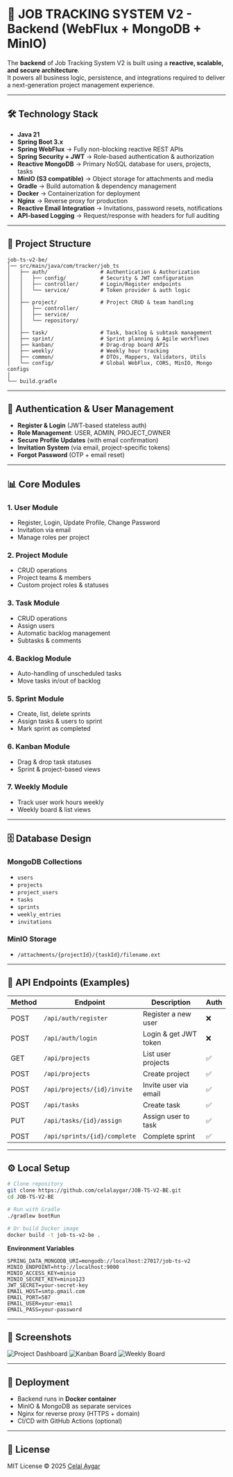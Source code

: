 # 🚀 JOB TRACKING SYSTEM V2 - Backend (WebFlux + MongoDB + MinIO)

The **backend** of Job Tracking System V2 is built using a **reactive, scalable, and secure architecture**.  
It powers all business logic, persistence, and integrations required to deliver a next-generation project management experience.

---

## 🛠️ Technology Stack

- **Java 21**
- **Spring Boot 3.x**
- **Spring WebFlux** → Fully non-blocking reactive REST APIs
- **Spring Security + JWT** → Role-based authentication & authorization
- **Reactive MongoDB** → Primary NoSQL database for users, projects, tasks
- **MinIO (S3 compatible)** → Object storage for attachments and media
- **Gradle** → Build automation & dependency management
- **Docker** → Containerization for deployment
- **Nginx** → Reverse proxy for production
- **Reactive Email Integration** → Invitations, password resets, notifications
- **API-based Logging** → Request/response with headers for full auditing

---

## 📂 Project Structure

```
job-ts-v2-be/
│── src/main/java/com/tracker/job_ts
│   ├── auth/                 # Authentication & Authorization
│   │   ├── config/           # Security & JWT configuration
│   │   ├── controller/       # Login/Register endpoints
│   │   └── service/          # Token provider & auth logic
│   │
│   ├── project/              # Project CRUD & team handling
│   │   ├── controller/
│   │   ├── service/
│   │   └── repository/
│   │
│   ├── task/                 # Task, backlog & subtask management
│   ├── sprint/               # Sprint planning & Agile workflows
│   ├── kanban/               # Drag-drop board APIs
│   ├── weekly/               # Weekly hour tracking
│   ├── common/               # DTOs, Mappers, Validators, Utils
│   └── config/               # Global WebFlux, CORS, MinIO, Mongo configs
│
└── build.gradle
```

---

## 🔐 Authentication & User Management

- **Register & Login** (JWT-based stateless auth)
- **Role Management**: USER, ADMIN, PROJECT_OWNER
- **Secure Profile Updates** (with email confirmation)
- **Invitation System** (via email, project-specific tokens)
- **Forgot Password** (OTP + email reset)

---

## 📊 Core Modules

### 1. User Module
- Register, Login, Update Profile, Change Password
- Invitation via email
- Manage roles per project

### 2. Project Module
- CRUD operations
- Project teams & members
- Custom project roles & statuses

### 3. Task Module
- CRUD operations
- Assign users
- Automatic backlog management
- Subtasks & comments

### 4. Backlog Module
- Auto-handling of unscheduled tasks
- Move tasks in/out of backlog

### 5. Sprint Module
- Create, list, delete sprints
- Assign tasks & users to sprint
- Mark sprint as completed

### 6. Kanban Module
- Drag & drop task statuses
- Sprint & project-based views

### 7. Weekly Module
- Track user work hours weekly
- Weekly board & list views

---

## 🗄️ Database Design

### MongoDB Collections
- `users`
- `projects`
- `project_users`
- `tasks`
- `sprints`
- `weekly_entries`
- `invitations`

### MinIO Storage
- `/attachments/{projectId}/{taskId}/filename.ext`

---

## 📡 API Endpoints (Examples)

| Method | Endpoint                        | Description                    | Auth |
|--------|---------------------------------|--------------------------------|------|
| POST   | `/api/auth/register`            | Register a new user            | ❌   |
| POST   | `/api/auth/login`               | Login & get JWT token          | ❌   |
| GET    | `/api/projects`                 | List user projects             | ✅   |
| POST   | `/api/projects`                 | Create project                 | ✅   |
| POST   | `/api/projects/{id}/invite`     | Invite user via email          | ✅   |
| POST   | `/api/tasks`                    | Create task                    | ✅   |
| PUT    | `/api/tasks/{id}/assign`        | Assign user to task            | ✅   |
| POST   | `/api/sprints/{id}/complete`    | Complete sprint                | ✅   |

---

## ⚙️ Local Setup

```bash
# Clone repository
git clone https://github.com/celalaygar/JOB-TS-V2-BE.git
cd JOB-TS-V2-BE

# Run with Gradle
./gradlew bootRun

# Or build Docker image
docker build -t job-ts-v2-be .
```

**Environment Variables**

```env
SPRING_DATA_MONGODB_URI=mongodb://localhost:27017/job-ts-v2
MINIO_ENDPOINT=http://localhost:9000
MINIO_ACCESS_KEY=minio
MINIO_SECRET_KEY=minio123
JWT_SECRET=your-secret-key
EMAIL_HOST=smtp.gmail.com
EMAIL_PORT=587
EMAIL_USER=your-email
EMAIL_PASS=your-password
```

---

## 📸 Screenshots

![Project Dashboard](https://raw.githubusercontent.com/celalaygar/main/refs/heads/main/project/job-tracking-system-v2/job-ts-9.png)
![Kanban Board](https://raw.githubusercontent.com/celalaygar/main/refs/heads/main/project/job-tracking-system-v2/job-ts-2.png)
![Weekly Board](https://raw.githubusercontent.com/celalaygar/main/refs/heads/main/project/job-tracking-system-v2/job-ts-3.png)

---

## 🚀 Deployment

- Backend runs in **Docker container**
- MinIO & MongoDB as separate services
- Nginx for reverse proxy (HTTPS + domain)
- CI/CD with GitHub Actions (optional)

---

## 📜 License

MIT License © 2025 [Celal Aygar](https://celalaygar.github.io)
